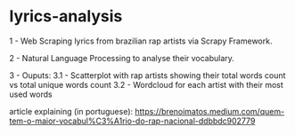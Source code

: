 # lyrics-analysis
1 - Web Scraping lyrics from brazilian rap artists via Scrapy Framework.

2 - Natural Language Processing to analyse their vocabulary.

3 - Ouputs: 
  3.1 - Scatterplot with rap artists showing their total words count vs total unique words count
  3.2 - Wordcloud for each artist with their most used words

article explaining (in portuguese):
https://brenoimatos.medium.com/quem-tem-o-maior-vocabul%C3%A1rio-do-rap-nacional-ddbbdc902779
